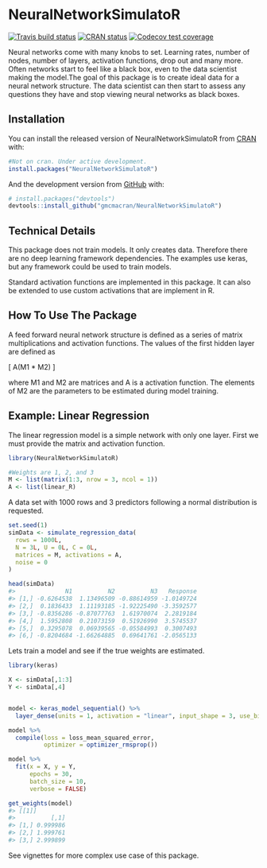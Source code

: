 
<!-- README.md is generated from README.Rmd. Please edit that file -->

# NeuralNetworkSimulatoR

<!-- badges: start -->

[![Travis build
status](https://travis-ci.org/gmcmacran/NeuralNetworkSimulatoR.svg?branch=master)](https://travis-ci.org/gmcmacran/NeuralNetworkSimulatoR)
[![CRAN
status](https://www.r-pkg.org/badges/version/NeuralNetworkSimulatoR)](https://cran.r-project.org/package=NeuralNetworkSimulatoR)
[![Codecov test
coverage](https://codecov.io/gh/gmcmacran/NeuralNetworkSimulatoR/branch/master/graph/badge.svg)](https://codecov.io/gh/gmcmacran/NeuralNetworkSimulatoR?branch=master)
<!-- badges: end -->

Neural networks come with many knobs to set. Learning rates, number of
nodes, number of layers, activation functions, drop out and many more.
Often networks start to feel like a black box, even to the data
scientist making the model.The goal of this package is to create ideal
data for a neural network structure. The data scientist can then start
to assess any questions they have and stop viewing neural networks as
black boxes.

## Installation

You can install the released version of NeuralNetworkSimulatoR from
[CRAN](https://CRAN.R-project.org) with:

``` r
#Not on cran. Under active development.
install.packages("NeuralNetworkSimulatoR")
```

And the development version from [GitHub](https://github.com/) with:

``` r
# install.packages("devtools")
devtools::install_github("gmcmacran/NeuralNetworkSimulatoR")
```

## Technical Details

This package does not train models. It only creates data. Therefore
there are no deep learning framework dependencies. The examples use
keras, but any framework could be used to train models.

Standard activation functions are implemented in this package. It can
also be extended to use custom activations that are implement in R.

## How To Use The Package

A feed forward neural network structure is defined as a series of matrix
multiplications and activation functions. The values of the first hidden
layer are defined as

\[
A(M1 * M2)
\]

where M1 and M2 are matrices and A is a activation function. The
elements of M2 are the parameters to be estimated during model training.

## Example: Linear Regression

The linear regression model is a simple network with only one layer.
First we must provide the matrix and activation function.

``` r
library(NeuralNetworkSimulatoR)

#Weights are 1, 2, and 3
M <- list(matrix(1:3, nrow = 3, ncol = 1))
A <- list(linear_R)
```

A data set with 1000 rows and 3 predictors following a normal
distribution is requested.

``` r
set.seed(1)
simData <- simulate_regression_data(
  rows = 1000L,
  N = 3L, U = 0L, C = 0L,
  matrices = M, activations = A,
  noise = 0
)

head(simData)
#>              N1          N2          N3   Response
#> [1,] -0.6264538  1.13496509 -0.88614959 -1.0149724
#> [2,]  0.1836433  1.11193185 -1.92225490 -3.3592577
#> [3,] -0.8356286 -0.87077763  1.61970074  2.2819184
#> [4,]  1.5952808  0.21073159  0.51926990  3.5745537
#> [5,]  0.3295078  0.06939565 -0.05584993  0.3007493
#> [6,] -0.8204684 -1.66264885  0.69641761 -2.0565133
```

Lets train a model and see if the true weights are estimated.

``` r
library(keras)

X <- simData[,1:3]
Y <- simData[,4]


model <- keras_model_sequential() %>%
  layer_dense(units = 1, activation = "linear", input_shape = 3, use_bias = FALSE, kernel_initializer = initializer_constant(value = 1))

model %>%
  compile(loss = loss_mean_squared_error,
          optimizer = optimizer_rmsprop())

model %>%
  fit(x = X, y = Y,
      epochs = 30,
      batch_size = 10,
      verbose = FALSE)

get_weights(model)
#> [[1]]
#>          [,1]
#> [1,] 0.999986
#> [2,] 1.999761
#> [3,] 2.999899
```

See vignettes for more complex use case of this package.
